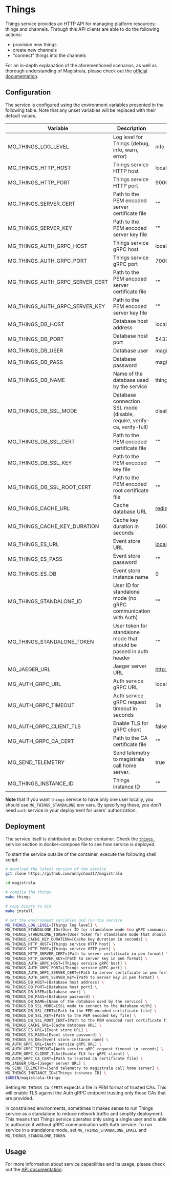 # Things

Things service provides an HTTP API for managing platform resources: things and channels.
Through this API clients are able to do the following actions:

- provision new things
- create new channels
- "connect" things into the channels

For an in-depth explanation of the aforementioned scenarios, as well as thorough
understanding of Magistrala, please check out the [official documentation][doc].

## Configuration

The service is configured using the environment variables presented in the
following table. Note that any unset variables will be replaced with their
default values.

| Variable                        | Description                                                             | Default                         |
| ------------------------------- | ----------------------------------------------------------------------- | ------------------------------- |
| MG_THINGS_LOG_LEVEL             | Log level for Things (debug, info, warn, error)                         | info                            |
| MG_THINGS_HTTP_HOST             | Things service HTTP host                                                | localhost                       |
| MG_THINGS_HTTP_PORT             | Things service HTTP port                                                | 9000                            |
| MG_THINGS_SERVER_CERT           | Path to the PEM encoded server certificate file                         | ""                              |
| MG_THINGS_SERVER_KEY            | Path to the PEM encoded server key file                                 | ""                              |
| MG_THINGS_AUTH_GRPC_HOST        | Things service gRPC host                                                | localhost                       |
| MG_THINGS_AUTH_GRPC_PORT        | Things service gRPC port                                                | 7000                            |
| MG_THINGS_AUTH_GRPC_SERVER_CERT | Path to the PEM encoded server certificate file                         | ""                              |
| MG_THINGS_AUTH_GRPC_SERVER_KEY  | Path to the PEM encoded server key file                                 | ""                              |
| MG_THINGS_DB_HOST               | Database host address                                                   | localhost                       |
| MG_THINGS_DB_PORT               | Database host port                                                      | 5432                            |
| MG_THINGS_DB_USER               | Database user                                                           | magistrala                      |
| MG_THINGS_DB_PASS               | Database password                                                       | magistrala                      |
| MG_THINGS_DB_NAME               | Name of the database used by the service                                | things                          |
| MG_THINGS_DB_SSL_MODE           | Database connection SSL mode (disable, require, verify-ca, verify-full) | disable                         |
| MG_THINGS_DB_SSL_CERT           | Path to the PEM encoded certificate file                                | ""                              |
| MG_THINGS_DB_SSL_KEY            | Path to the PEM encoded key file                                        | ""                              |
| MG_THINGS_DB_SSL_ROOT_CERT      | Path to the PEM encoded root certificate file                           | ""                              |
| MG_THINGS_CACHE_URL             | Cache database URL                                                      | <redis://localhost:6379/0>      |
| MG_THINGS_CACHE_KEY_DURATION    | Cache key duration in seconds                                           | 3600                            |
| MG_THINGS_ES_URL                | Event store URL                                                         | <localhost:6379>                |
| MG_THINGS_ES_PASS               | Event store password                                                    | ""                              |
| MG_THINGS_ES_DB                 | Event store instance name                                               | 0                               |
| MG_THINGS_STANDALONE_ID         | User ID for standalone mode (no gRPC communication with Auth)           | ""                              |
| MG_THINGS_STANDALONE_TOKEN      | User token for standalone mode that should be passed in auth header     | ""                              |
| MG_JAEGER_URL                   | Jaeger server URL                                                       | <http://jaeger:4318/v1/traces> |
| MG_AUTH_GRPC_URL                | Auth service gRPC URL                                                   | localhost:7001                  |
| MG_AUTH_GRPC_TIMEOUT            | Auth service gRPC request timeout in seconds                            | 1s                              |
| MG_AUTH_GRPC_CLIENT_TLS         | Enable TLS for gRPC client                                              | false                           |
| MG_AUTH_GRPC_CA_CERT            | Path to the CA certificate file                                         | ""                              |
| MG_SEND_TELEMETRY               | Send telemetry to magistrala call home server.                          | true                            |
| MG_THINGS_INSTANCE_ID           | Things instance ID                                                      | ""                              |

**Note** that if you want `things` service to have only one user locally, you should use `MG_THINGS_STANDALONE` env vars. By specifying these, you don't need `auth` service in your deployment for users' authorization.

## Deployment

The service itself is distributed as Docker container. Check the [`things `](https://github.com/andychao217/magistrala/blob/main/docker/docker-compose.yml#L167-L194) service section in
docker-compose file to see how service is deployed.

To start the service outside of the container, execute the following shell script:

```bash
# download the latest version of the service
git clone https://github.com/andychao217/magistrala

cd magistrala

# compile the things
make things

# copy binary to bin
make install

# set the environment variables and run the service
MG_THINGS_LOG_LEVEL=[Things log level] \
MG_THINGS_STANDALONE_ID=[User ID for standalone mode (no gRPC communication with auth)] \
MG_THINGS_STANDALONE_TOKEN=[User token for standalone mode that should be passed in auth header] \
MG_THINGS_CACHE_KEY_DURATION=[Cache key duration in seconds] \
MG_THINGS_HTTP_HOST=[Things service HTTP host] \
MG_THINGS_HTTP_PORT=[Things service HTTP port] \
MG_THINGS_HTTP_SERVER_CERT=[Path to server certificate in pem format] \
MG_THINGS_HTTP_SERVER_KEY=[Path to server key in pem format] \
MG_THINGS_AUTH_GRPC_HOST=[Things service gRPC host] \
MG_THINGS_AUTH_GRPC_PORT=[Things service gRPC port] \
MG_THINGS_AUTH_GRPC_SERVER_CERT=[Path to server certificate in pem format] \
MG_THINGS_AUTH_GRPC_SERVER_KEY=[Path to server key in pem format] \
MG_THINGS_DB_HOST=[Database host address] \
MG_THINGS_DB_PORT=[Database host port] \
MG_THINGS_DB_USER=[Database user] \
MG_THINGS_DB_PASS=[Database password] \
MG_THINGS_DB_NAME=[Name of the database used by the service] \
MG_THINGS_DB_SSL_MODE=[SSL mode to connect to the database with] \
MG_THINGS_DB_SSL_CERT=[Path to the PEM encoded certificate file] \
MG_THINGS_DB_SSL_KEY=[Path to the PEM encoded key file] \
MG_THINGS_DB_SSL_ROOT_CERT=[Path to the PEM encoded root certificate file] \
MG_THINGS_CACHE_URL=[Cache database URL] \
MG_THINGS_ES_URL=[Event store URL] \
MG_THINGS_ES_PASS=[Event store password] \
MG_THINGS_ES_DB=[Event store instance name] \
MG_AUTH_GRPC_URL=[Auth service gRPC URL] \
MG_AUTH_GRPC_TIMEOUT=[Auth service gRPC request timeout in seconds] \
MG_AUTH_GRPC_CLIENT_TLS=[Enable TLS for gRPC client] \
MG_AUTH_GRPC_CA_CERT=[Path to trusted CA certificate file] \
MG_JAEGER_URL=[Jaeger server URL] \
MG_SEND_TELEMETRY=[Send telemetry to magistrala call home server] \
MG_THINGS_INSTANCE_ID=[Things instance ID] \
$GOBIN/magistrala-things
```

Setting `MG_THINGS_CA_CERTS` expects a file in PEM format of trusted CAs. This will enable TLS against the Auth gRPC endpoint trusting only those CAs that are provided.

In constrained environments, sometimes it makes sense to run Things service as a standalone to reduce network traffic and simplify deployment. This means that Things service
operates only using a single user and is able to authorize it without gRPC communication with Auth service.
To run service in a standalone mode, set `MG_THINGS_STANDALONE_EMAIL` and `MG_THINGS_STANDALONE_TOKEN`.

## Usage

For more information about service capabilities and its usage, please check out
the [API documentation](https://docs.api.magistrala.abstractmachines.fr/?urls.primaryName=things-openapi.yml).

[doc]: https://docs.magistrala.abstractmachines.fr

